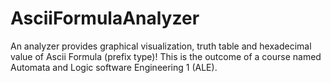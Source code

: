 # AsciiFormulaAnalyzer
An analyzer provides graphical visualization, truth table and hexadecimal value of Ascii Formula (prefix type)!
This is the outcome of a course named Automata and Logic software Engineering 1 (ALE).
